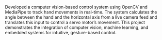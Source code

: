 Developed a computer vision-based control system using OpenCV and MediaPipe to track hand movements in real-time. The system calculates the angle between the hand and the horizontal axis from a live camera feed and translates this input to control a servo motor’s movement. This project demonstrates the integration of computer vision, machine learning, and embedded systems for intuitive, gesture-based control.

